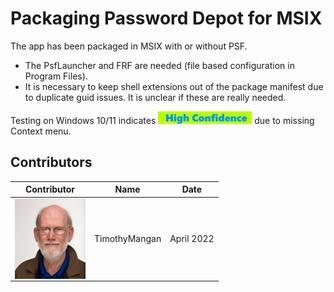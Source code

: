 # Packaging Password Depot for MSIX

The app has been packaged in MSIX with or without PSF.
* The PsfLauncher and FRF are needed (file based configuration in Program Files).
* It is necessary to keep shell extensions out of the package manifest due to duplicate guid issues.  It is unclear if these are really needed.


Testing on Windows 10/11 indicates [<img src="/media/CatHighConfidence.png" alt="High Confidence" />](/media/CatHighConfidence.png) due to missing Context menu.  
 


## Contributors

| Contributor | Name | Date |
|----|----|----|
| [<img src="/media/Contributors/TimMangan.jpg" align="left" Height="128" />](/media/Contributors/TimMangan.jpg) | TimothyMangan | April 2022 |


